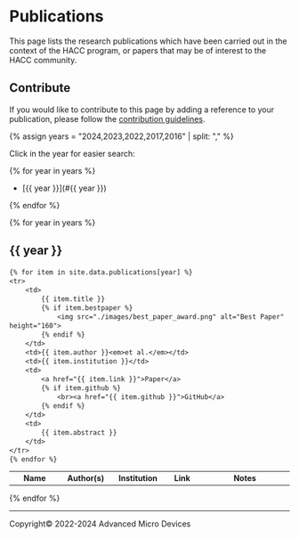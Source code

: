 # Publications

This page lists the research publications which have been carried out in the context of the HACC program, or papers that may be of interest to the HACC community.

## Contribute

If you would like to contribute to this page by adding a reference to your publication, please follow the [contribution guidelines](contributing.md).

<!--
DO NOT MODIFY THIS FILE.

TO ADD YOUR PAPER, PLEASE EDIT THE YAML FILE IN docs/_data/publications/<year of publication>.yaml
-->


{% assign years = "2024,2023,2022,2017,2016" | split: "," %}

Click in the year for easier search:

{% for year in years %}

- [{{ year }}](#{{ year }})

{% endfor %}

{% for year in years %}

## {{ year }}

<table width="100%">
    <tr>
        <th width="200">Name</th>
        <th width="120">Author(s)</th>
        <th width="120">Institution</th>
        <th width="120">Link</th>
        <th width="500">Notes</th>
    </tr>

    {% for item in site.data.publications[year] %}
    <tr>
        <td>
            {{ item.title }}
            {% if item.bestpaper %}
                <img src="./images/best_paper_award.png" alt="Best Paper" height="160">
            {% endif %}
        </td>
        <td>{{ item.author }}<em>et al.</em></td>
        <td>{{ item.institution }}</td>
        <td>
            <a href="{{ item.link }}">Paper</a>
            {% if item.github %}
                <br><a href="{{ item.github }}">GitHub</a>
            {% endif %}
        </td>
        <td>
            {{ item.abstract }}
        </td>
    </tr>
    {% endfor %}
</table>

{% endfor %}

---------------------------------------
<p class="copyright">Copyright&copy; 2022-2024 Advanced Micro Devices</p>
